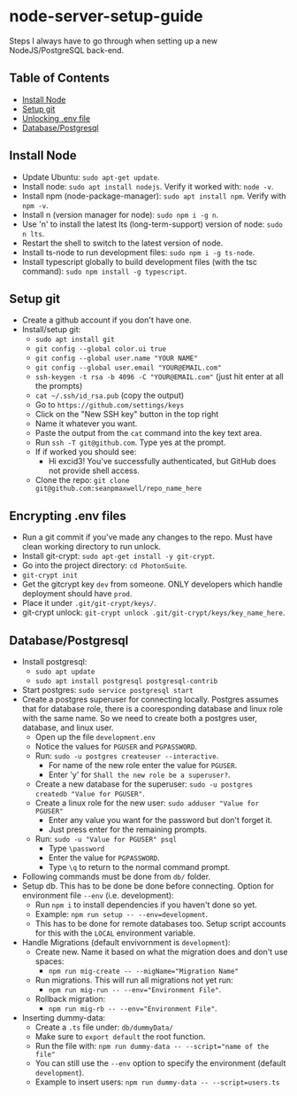 # node-server-setup-guide
Steps I always have to go through when setting up a new NodeJS/PostgreSQL back-end.


## Table of Contents ##
* [Install Node](#install-node)
* [Setup git](#setup-git)
* [Unlocking .env file](#encrypt)
* [Database/Postgresql](#database-psql)


## <a name="install-node"></a> Install Node ##
- Update Ubuntu: `sudo apt-get update`.
- Install node: `sudo apt install nodejs`. Verify it worked with: `node -v`.
- Install npm (node-package-manager): `sudo apt install npm`. Verify with `npm -v`.
- Install n (version manager for node): `sudo npm i -g n`.
- Use 'n' to install the latest lts (long-term-support) version of node: `sudo n lts`.
- Restart the shell to switch to the latest version of node.
- Install ts-node to run development files: `sudo npm i -g ts-node`.
- Install typescript globally to build development files (with the tsc command): `sudo npm install -g typescript`.


## <a name="setup-git"></a> Setup git ##
- Create a github account if you don't have one. 
- Install/setup git:
    - `sudo apt install git`
    - `git config --global color.ui true`
    - `git config --global user.name "YOUR NAME"`
    - `git config --global user.email "YOUR@EMAIL.com"`
    - `ssh-keygen -t rsa -b 4096 -C "YOUR@EMAIL.com"` (just hit enter at all the prompts)
    - `cat ~/.ssh/id_rsa.pub` (copy the output)
    - Go to `https://github.com/settings/keys`
    - Click on the "New SSH key" button in the top right
    - Name it whatever you want.
    - Paste the output from the `cat` command into the key text area.
    - Run `ssh -T git@github.com`. Type yes at the prompt.
    - If if worked you should see:
        - Hi excid3! You've successfully authenticated, but GitHub does not provide shell access.
    - Clone the repo: `git clone git@github.com:seanpmaxwell/repo_name_here`


## <a name="encrypt"></a> Encrypting .env files ##
- Run a git commit if you've made any changes to the repo. Must have clean working directory to run unlock.
- Install git-crypt: `sudo apt-get install -y git-crypt`.
- Go into the project directory: `cd PhotonSuite`.
- `git-crypt init`
- Get the gitcrypt key `dev` from someone. ONLY developers which handle deployment should have `prod`. 
- Place it under `.git/git-crypt/keys/`.
- git-crypt unlock: `git-crypt unlock .git/git-crypt/keys/key_name_here`.


## <a name="database-psql"></a> Database/Postgresql ##
- Install postgresql:
    - `sudo apt update`
    - `sudo apt install postgresql postgresql-contrib`
- Start postgres: `sudo service postgresql start`
- Create a postgres superuser for connecting locally. Postgres assumes that for database role,
there is a cooresponding database and linux role with the same name. So we need to create both a 
postgres user, database, and linux user.
    - Open up the file `development.env`
    - Notice the values for `PGUSER` and `PGPASSWORD`.
    - Run: `sudo -u postgres createuser --interactive`.
        - For name of the new role enter the value for `PGUSER`.
        - Enter 'y' for `Shall the new role be a superuser?`.
    - Create a new database for the superuser: `sudo -u postgres createdb "Value for PGUSER"`.
    - Create a linux role for the new user: `sudo adduser "Value for PGUSER"`
        - Enter any value you want for the password but don't forget it.
        - Just press enter for the remaining prompts.
    - Run: `sudo -u "Value for PGUSER" psql`
        - Type `\password`
        - Enter the value for `PGPASSWORD`.
        - Type `\q` to return to the normal command prompt.
- Following commands must be done from `db/` folder.
- Setup db. This has to be done be done before connecting. Option for environment file `--env` 
    (i.e. development):
    - Run `npm i` to install dependencies if you haven't done so yet.
    - Example: `npm run setup -- --env=development`.
    - This has to be done for remote databases too. Setup script accounts for this with the 
    `LOCAL` environment variable.
- Handle Migrations (default envivornment is `development`):
    - Create new. Name it based on what the migration does and don't use spaces:
        - `npm run mig-create -- --migName="Migration Name"`
    - Run migrations. This will run all migrations not yet run: 
        - `npm run mig-run -- --env="Environment File"`.
    - Rollback migration:
        - `npm run mig-rb -- --env="Environment File"`.
- Inserting dummy-data:
    - Create a `.ts` file under: `db/dummyData/`
    - Make sure to `export default` the root function.
    - Run the file with: `npm run dummy-data -- --script="name of the file"`
    - You can still use the `--env` option to specify the environment (default `development`).
    - Example to insert users: `npm run dummy-data -- --script=users.ts`
